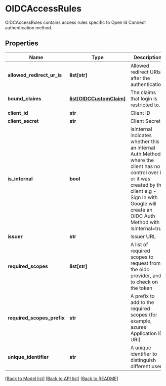 # OIDCAccessRules

OIDCAccessRules contains access rules specific to Open Id Connect authentication method.
## Properties
Name | Type | Description | Notes
------------ | ------------- | ------------- | -------------
**allowed_redirect_ur_is** | **list[str]** | Allowed redirect URIs after the authentication | [optional] 
**bound_claims** | [**list[OIDCCustomClaim]**](OIDCCustomClaim.md) | The claims that login is restricted to. | [optional] 
**client_id** | **str** | Client ID | [optional] 
**client_secret** | **str** | Client Secret | [optional] 
**is_internal** | **bool** | IsInternal indicates whether this is an internal Auth Method where the client has no control over it, or it was created by the client e.g - Sign In with Google will create an OIDC Auth Method with IsInternal&#x3D;true | [optional] 
**issuer** | **str** | Issuer URL | [optional] 
**required_scopes** | **list[str]** | A list of required scopes to request from the oidc provider, and to check on the token | [optional] 
**required_scopes_prefix** | **str** | A prefix to add to the required scopes (for example, azures&#39; Application ID URI) | [optional] 
**unique_identifier** | **str** | A unique identifier to distinguish different users | [optional] 

[[Back to Model list]](../README.md#documentation-for-models) [[Back to API list]](../README.md#documentation-for-api-endpoints) [[Back to README]](../README.md)


